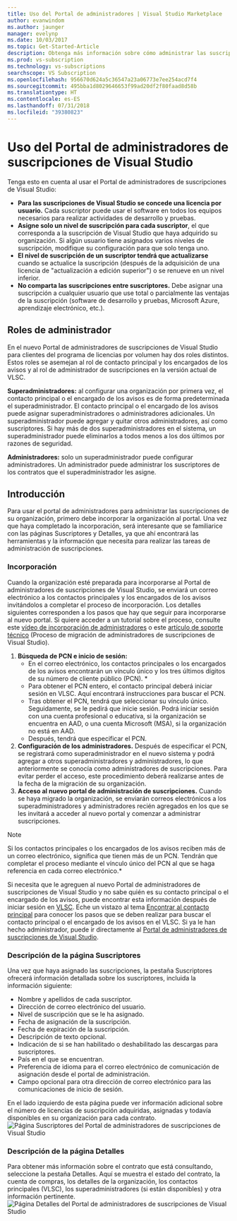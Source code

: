 ```yaml
---
title: Uso del Portal de administradores | Visual Studio Marketplace
author: evanwindom
ms.author: jaunger
manager: evelynp
ms.date: 10/03/2017
ms.topic: Get-Started-Article
description: Obtenga más información sobre cómo administrar las suscripciones de Visual Studio de su organización con el Portal de administradores.
ms.prod: vs-subscription
ms.technology: vs-subscriptions
searchscope: VS Subscription
ms.openlocfilehash: 956670d624a5c36547a23a06773e7ee254acd7f4
ms.sourcegitcommit: 495bba1d8029646653f99ad20df2f80faad8d58b
ms.translationtype: HT
ms.contentlocale: es-ES
ms.lasthandoff: 07/31/2018
ms.locfileid: "39380823"
---
```

#  <a name="using-the-visual-studio-subscriptions-administrator-portal"></a>Uso del Portal de administradores de suscripciones de Visual Studio

Tenga esto en cuenta al usar el Portal de administradores de suscripciones de Visual Studio:
 
- **Para las suscripciones de Visual Studio se concede una licencia por usuario.** Cada suscriptor puede usar el software en todos los equipos necesarios para realizar actividades de desarrollo y pruebas. 
- **Asigne solo un nivel de suscripción para cada suscriptor**, el que corresponda a la suscripción de Visual Studio que haya adquirido su organización. Si algún usuario tiene asignados varios niveles de suscripción, modifique su configuración para que solo tenga uno. 
- **El nivel de suscripción de un suscriptor tendrá que actualizarse** cuando se actualice la suscripción (después de la adquisición de una licencia de "actualización a edición superior") o se renueve en un nivel inferior. 
- **No comparta las suscripciones entre suscriptores.** Debe asignar una suscripción a cualquier usuario que use total o parcialmente las ventajas de la suscripción (software de desarrollo y pruebas, Microsoft Azure, aprendizaje electrónico, etc.). 

## <a name="administrator-roles"></a>Roles de administrador

En el nuevo Portal de administradores de suscripciones de Visual Studio para clientes del programa de licencias por volumen hay dos roles distintos. Estos roles se asemejan al rol de contacto principal y los encargados de los avisos y al rol de administrador de suscripciones en la versión actual de VLSC. 

**Superadministradores:** al configurar una organización por primera vez, el contacto principal o el encargado de los avisos es de forma predeterminada el superadministrador. El contacto principal o el encargado de los avisos puede asignar superadministradores o administradores adicionales. Un superadministrador puede agregar y quitar otros administradores, así como suscriptores. Si hay más de dos superadministradores en el sistema, un superadministrador puede eliminarlos a todos menos a los dos últimos por razones de seguridad. 

**Administradores:** solo un superadministrador puede configurar administradores. Un administrador puede administrar los suscriptores de los contratos que el superadministrador les asigne. 

## <a name="getting-started"></a>Introducción

Para usar el portal de administradores para administrar las suscripciones de su organización, primero debe incorporar la organización al portal.  Una vez que haya completado la incorporación, será interesante que se familiarice con las páginas Suscriptores y Detalles, ya que ahí encontrará las herramientas y la información que necesita para realizar las tareas de administración de suscripciones.  

### <a name="onboarding"></a>Incorporación

Cuando la organización esté preparada para incorporarse al Portal de administradores de suscripciones de Visual Studio, se enviará un correo electrónico a los contactos principales y los encargados de los avisos invitándolos a completar el proceso de incorporación. Los detalles siguientes corresponden a los pasos que hay que seguir para incorporarse al nuevo portal. Si quiere acceder a un tutorial sobre el proceso, consulte este [vídeo de incorporación de administradores](https://channel9.msdn.com/Series/Visual-Studio-Subscriptions-Administration/Onboarding-your-organization-to-the-new-Visual-Studio-Subscription-Administration-Portal-and-setting) o este [artículo de soporte técnico](https://support.microsoft.com/help/4013931/visual-studio-subscriptions-administrator-migration-process "Visual Studio Subscriptions Administrator Migration Process") (Proceso de migración de administradores de suscripciones de Visual Studio).   
1.  **Búsqueda de PCN e inicio de sesión:**
    - En el correo electrónico, los contactos principales o los encargados de los avisos encontrarán un vínculo único y los tres últimos dígitos de su número de cliente público (PCN). * 
    - Para obtener el PCN entero, el contacto principal deberá iniciar sesión en VLSC. Aquí encontrará instrucciones para buscar el PCN. 
    - Tras obtener el PCN, tendrá que seleccionar su vínculo único. Seguidamente, se le pedirá que inicie sesión. Podrá iniciar sesión con una cuenta profesional o educativa, si la organización se encuentra en AAD, o una cuenta Microsoft (MSA), si la organización no está en AAD. 
    - Después, tendrá que especificar el PCN. 
2.  **Configuración de los administradores.** Después de especificar el PCN, se registrará como superadministrador en el nuevo sistema y podrá agregar a otros superadministradores y administradores, lo que anteriormente se conocía como administradores de suscripciones. Para evitar perder el acceso, este procedimiento deberá realizarse antes de la fecha de la migración de su organización. 
3.  **Acceso al nuevo portal de administración de suscripciones.**  Cuando se haya migrado la organización, se enviarán correos electrónicos a los superadministradores y administradores recién agregados en los que se les invitará a acceder al nuevo portal y comenzar a administrar suscripciones.  

> [!NOTE]
> Si los contactos principales o los encargados de los avisos reciben más de un correo electrónico, significa que tienen más de un PCN. Tendrán que completar el proceso mediante el vínculo único del PCN al que se haga referencia en cada correo electrónico.*

Si necesita que le agreguen al nuevo Portal de administradores de suscripciones de Visual Studio y no sabe quién es su contacto principal o el encargado de los avisos, puede encontrar esta información después de iniciar sesión en [VLSC](https://www.microsoft.com/Licensing/servicecenter/default.aspx). Eche un vistazo al tema [Encontrar al contacto principal](find-primary-contact.md) para conocer los pasos que se deben realizar para buscar el contacto principal o el encargado de los avisos en el VLSC.
Si ya le han hecho administrador, puede ir directamente al [Portal de administradores de suscripciones de Visual Studio](https://manage.visualstudio.com).

### <a name="understanding-the-subscribers-page"></a>Descripción de la página Suscriptores
Una vez que haya asignado las suscripciones, la pestaña Suscriptores ofrecerá información detallada sobre los suscriptores, incluida la información siguiente:
- Nombre y apellidos de cada suscriptor.
- Dirección de correo electrónico del usuario.
- Nivel de suscripción que se le ha asignado.
- Fecha de asignación de la suscripción. 
- Fecha de expiración de la suscripción.
- Descripción de texto opcional.
- Indicación de si se han habilitado o deshabilitado las descargas para suscriptores. 
- País en el que se encuentran.
- Preferencia de idioma para el correo electrónico de comunicación de asignación desde el portal de administración.
- Campo opcional para otra dirección de correo electrónico para las comunicaciones de inicio de sesión. 

En el lado izquierdo de esta página puede ver información adicional sobre el número de licencias de suscripción adquiridas, asignadas y todavía disponibles en su organización para cada contrato.
    ![Página Suscriptores del Portal de administradores de suscripciones de Visual Studio](_img/using-admin-portal/subscribers-page.png)

### <a name="understanding-the-details-page"></a>Descripción de la página Detalles
Para obtener más información sobre el contrato que está consultando, seleccione la pestaña Detalles. Aquí se muestra el estado del contrato, la cuenta de compras, los detalles de la organización, los contactos principales (VLSC), los superadministradores (si están disponibles) y otra información pertinente.
    ![Página Detalles del Portal de administradores de suscripciones de Visual Studio](_img/using-admin-portal/details-page.png)

